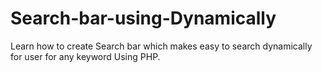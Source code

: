 # Search-bar-using-Dynamically
Learn how to create Search bar which makes easy to search dynamically for user for any keyword Using PHP.

